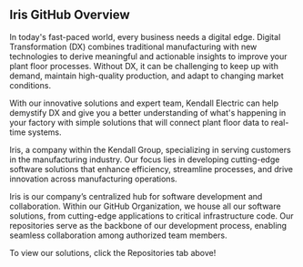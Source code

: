 ## Iris GitHub Overview 

In today's fast-paced world, every business needs a digital edge. Digital Transformation (DX) combines traditional manufacturing with new technologies to derive meaningful and actionable insights to improve your plant floor processes. Without DX, it can be challenging to keep up with demand, maintain high-quality production, and adapt to changing market conditions.  

With our innovative solutions and expert team, Kendall Electric can help demystify DX and give you a better understanding of what's happening in your factory with simple solutions that will connect plant floor data to real-time systems. 

Iris, a company within the Kendall Group, specializing in serving customers in the manufacturing industry. 
Our focus lies in developing cutting-edge software solutions that enhance efficiency, streamline processes, and drive innovation across manufacturing operations.

Iris is our company’s centralized hub for software development and collaboration. 
Within our GitHub Organization, we house all our software solutions, from cutting-edge applications to critical infrastructure code.
Our repositories serve as the backbone of our development process, enabling seamless collaboration among authorized team members.

To view our solutions, click the Repositories tab above!

